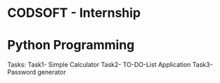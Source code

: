 # CODSOFT - Internship 
# Python Programming
Tasks:
Task1- Simple Calculator 
Task2- TO-DO-List Application
Task3- Password generator
